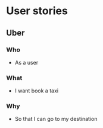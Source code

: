 # User stories

## Uber

### Who
- As a user

### What
- I want book a taxi

### Why
- So that I can go to my destination
